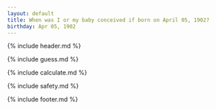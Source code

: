 ```yaml
---
layout: default
title: When was I or my baby conceived if born on April 05, 1902?
birthday: Apr 05, 1902
---
```


{% include header.md %}

{% include guess.md %}

{% include calculate.md %}

{% include safety.md %}

{% include footer.md %}



